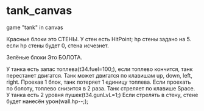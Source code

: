 # tank_canvas
game "tank" in canvas

Красные блоки это СТЕНЫ.
У стен есть HitPoint;
hp стены задано на 5.
если hp стены будет 0, стена исчезнет.

Зелёные блоки Это БОЛОТА.

У танка есть запас топлева(t34.fuel=100;), если топлево кончится, танк перестанет двигатся.
Танк может двигатся по клавишам  up, down, left, right.
Проехав 1 блок, танк потеряет 1 единицу топлева.
Если проехать по болоту, топлево снизится в 2 раза.
Танк стреляет по клавише Space.
У танка есть 2 уровня пушек(t34.gunLvL=1;)
Если стрелять в стену, стене будет нанесён урон(wall.hp--;);
